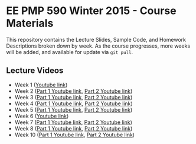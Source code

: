 EE PMP 590 Winter 2015 - Course Materials
========================================
This repository contains the Lecture Slides, Sample Code, and Homework Descriptions broken down by week. As the course progresses, more weeks will be added, and available for update via `git pull`.

Lecture Videos
--------------

* Week 1 ([Youtube link](https://www.youtube.com/watch?v=CrG8-2V69qQ))
* Week 2 ([Part 1 Youtube link](https://www.youtube.com/watch?v=1-7Muf1jYYk), [Part 2 Youtube link](https://www.youtube.com/watch?v=iOl5T_cr5_8))
* Week 3 ([Part 1 Youtube link](https://www.youtube.com/watch?v=An9m_Y1zI7Y), [Part 2 Youtube link](https://www.youtube.com/watch?v=tAigOu1PsqI))
* Week 4 ([Part 1 Youtube link](https://www.youtube.com/watch?v=mX40aOzvXTE), [Part 2 Youtube link](https://www.youtube.com/watch?v=7MCGXgHLK_I))
* Week 5 ([Part 1 Youtube link](https://www.youtube.com/watch?v=qG2nhebCP8w), [Part 2 Youtube link](https://www.youtube.com/watch?v=BoO58voE2YQ))
* Week 6 ([Youtube link](https://www.youtube.com/watch?v=xLhZ9-SOrlo))
* Week 7 ([Part 1 Youtube link](https://www.youtube.com/watch?v=8FmCdDcoSvc), [Part 2 Youtube link](https://www.youtube.com/watch?v=w_G0qfpjP8I))
* Week 8 ([Part 1 Youtube link](https://www.youtube.com/watch?v=ZmCgTNS0TpY), [Part 2 Youtube link](https://www.youtube.com/watch?v=VNevb4N2bZo))
* Week 10 ([Part 1 Youtube link](https://www.youtube.com/watch?v=MSZC0QtHC3g), [Part 2 Youtube link](https://www.youtube.com/watch?v=JkKPH_X_yi0))

